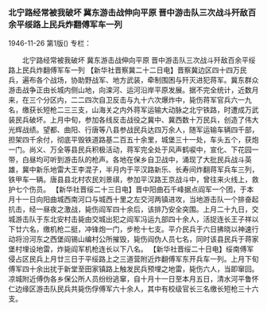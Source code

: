 ### 北宁路经常被我破坏  冀东游击战伸向平原  晋中游击队三次战斗歼敌百余平绥路上民兵炸翻傅军车一列

1946-11-26
第1版()
专栏：

　　北宁路经常被我破坏
    冀东游击战伸向平原
    晋中游击队三次战斗歼敌百余平绥路上民兵炸翻傅军车一列
    【新华社晋察冀二十二日电】晋察冀边区四十四万民兵，遍布各个战场，协助野战军、地方武装，牵制围困与歼灭进犯蒋军。冀东群众游击战争正由长城内侧山地，向滦河、运河沿岸平原发展。据不完全统计，近数月来，在三个分区内，二二四次自卫反击与九十六次爆炸中，毙伤蒋军官兵六一九名，缴获长短枪二三三支，山海关之内外蒋军运输大动脉之北宁铁路，时遭成万武装民兵破坏。上月中旬，参加各线反击战役之冀中、冀西数十万民兵，创造了伟大光辉战绩。望都、曲阳、行唐等八县参战民兵达四万余人，随军运输车辆四千部，担架四千余付，彻底平毁铁道路基二百五十余里，城堡三十一处，车头五个，获炮一门。尚义、万全等县民兵积极活动，蒋军完全处于风声鹤唳中，宣化、下花园一带，白昼均可听到游击队的枪声。各地在保乡自卫战中，涌现了大批民兵战斗英雄，冀中新乐地雷大王李混子，半月内于平汉路新乐、长寿间炸翻蒋军兵车三列，铁甲车一辆。唐县县北村农民刘景祺，参加平汉路王京战斗中，曾往来火线上，救护七个伤员。
    【新华社晋绥二十三日电】晋中阳曲石千峰据点阎军一个团，于本月十一日向阳曲城西南河口与城西十里之左交河两镇进攻，当地游击队一个排奋起抗击，经一昼夜之激战，毙伤阎军四十余后，该排乃安全突围。上月二十九日，交城游击队于东北安村击毙由交城出犯之阎军冯运九部四十余人，活捉连长王子祥以下廿六名，缴机枪二挺，冲锋炮一门，步枪十七支。平介民兵于六日拂晓以神速行动将汾河东之西堡阎锡山编村公所摧毁，毙伤阎伪人员七名，同时该县民兵于蒋家堡村埋设地雷，炸毙阎军机枪连长以下八名。
    【新华社晋绥二十日电】绥南傅军侵占区民兵上月廿三日于平绥路上之三道营附近炸翻傅军东开兵车一列。上月下旬傅军四十余出扰于新堂至田家镇路上触发民兵预埋之地雷，毙伤六人，当即窜回。凉城附近傅伪各乡保公所人员纷纷逃窜，自十月十一日至本月五日，清水河平鲁怀仁边缘区游击队民兵共毙伤俘傅军六十余人，其中有校级官长三名缴长短枪三十六支。
